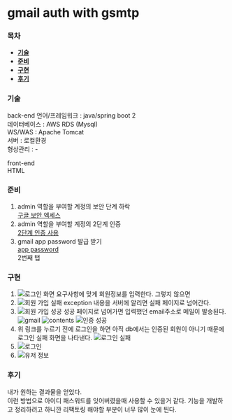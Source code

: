 # gmail auth with gsmtp

### 목차
  - [**기술**](#기술)
  - [**준비**](#준비)
  - [**구현**](#구현)
  - [**후기**](#후기)

### 기술
  back-end
    언어/프레임워크 : java/spring boot 2  
    데이터베이스 : AWS RDS (Mysql)  
    WS/WAS : Apache Tomcat  
    서버 : 로컬환경  
    형상관리 : -  
    
   front-end    
    HTML

### 준비
  1. admin 역할을 부여할 계정의 보안 단계 하락  
    [구글 보안 엑세스](https://support.google.com/accounts/answer/6010255?hl=ko)  
  2. admin 역할을 부여할 계정의 2단계 인증  
    [2단계 인증 사용](https://support.google.com/accounts/answer/185839?co=GENIE.Platform%3DDesktop&hl=ko)  
  3. gmail app password 발급 받기  
    [app password](https://support.google.com/mail/answer/185833?hl=ko)  
    2번째 탭

### 구현  
  1. ![로그인 화면](https://user-images.githubusercontent.com/41373848/44618124-f69a1580-a8aa-11e8-9532-042fcd0affe5.png)
      요구사항에 맞게 회원정보를 입력한다.
      그렇지 않으면
  2. ![회원 가입 실패](https://user-images.githubusercontent.com/41373848/44618139-2ea15880-a8ab-11e8-9c26-f7cabed14a4b.png)
      exception 내용을 서버에 알리면 실패 페이지로 넘어간다.
  3. ![회원 가입 성공](https://user-images.githubusercontent.com/41373848/44618152-66100500-a8ab-11e8-9072-1d163920d2b7.png)
     성공 페이지로 넘어가면 입력했던 email주소로 메일이 발송된다.
     ![gmail]()
     ![contents](https://user-images.githubusercontent.com/41373848/44618153-67d9c880-a8ab-11e8-84f4-2d78d21cc164.png)
      ![인증 성공](https://user-images.githubusercontent.com/41373848/44618158-77591180-a8ab-11e8-8870-5a60eadfc300.png)
  4.  위 링크를 누르기 전에 로그인을 하면 아직 db에서는 인증된 회원이 아니기 때문에 로그인 실패 화면을 나타낸다.
      ![로그인 실패](https://user-images.githubusercontent.com/41373848/44618156-7627e480-a8ab-11e8-8243-161ef45f0349.png)
  5. ![로그인](https://user-images.githubusercontent.com/41373848/44618159-7aec9880-a8ab-11e8-8a47-b5cb0e9a4ba5.png)
  6.  ![유저 정보](https://user-images.githubusercontent.com/41373848/44618160-7c1dc580-a8ab-11e8-89ba-8fb41cce27f4.png)
      

### 후기
  내가 원하는 결과물을 얻었다.   
  이런 방법으로 아이디 패스워드를 잊어버렸을때 사용할 수 있을거 같다.
  기능을 개발하고 정리하려고 하니깐 리팩토링 해야할 부분이 너무 많이 눈에 띈다.
  
  
